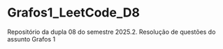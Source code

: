 # Grafos1_LeetCode_D8
Repositório da dupla 08 do semestre 2025.2. Resolução de questões do assunto Grafos 1
